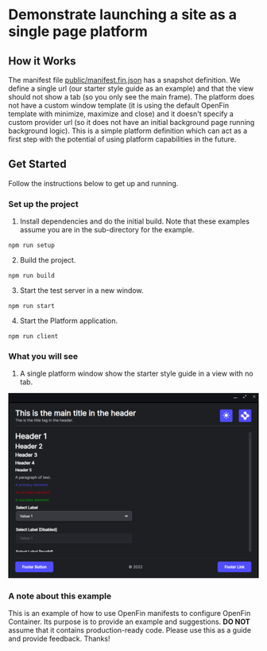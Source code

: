 # Demonstrate launching a site as a single page platform

## How it Works

The manifest file [public/manifest.fin.json](public/manifest.fin.json) has a snapshot definition. We define a single url (our starter style guide as an example) and that the view should not show a tab (so you only see the main frame). The platform does not have a custom window template (it is using the default OpenFin template with minimize, maximize and close) and it doesn't specify a custom provider url (so it does not have an initial background page running background logic). This is a simple platform definition which can act as a first step with the potential of using platform capabilities in the future.

## Get Started

Follow the instructions below to get up and running.

### Set up the project

1. Install dependencies and do the initial build. Note that these examples assume you are in the sub-directory for the example.

```shell
npm run setup
```

2. Build the project.

```shell
npm run build
```

3. Start the test server in a new window.

```shell
npm run start
```

4. Start the Platform application.

```shell
npm run client
```

### What you will see

1. A single platform window show the starter style guide in a view with no tab.

![Single Page Platform](./single-page-platform.png)

### A note about this example

This is an example of how to use OpenFin manifests to configure OpenFin Container. Its purpose is to provide an example and suggestions. **DO NOT** assume that it contains production-ready code. Please use this as a guide and provide feedback. Thanks!
